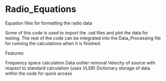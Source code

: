 # Radio_Equations
Equation files for formatting the radio data

Some of this code is used to import the .rad files and plot the data for testing.
The rest of the code can be integrated into the Data_Processing file for running the calculations when it is finished.

Features:

Frequency space calculation
Data outlier removal
Velocity of source with respect to standard calculation (uses VLSR)
Dictionary storage of data within the code for quick access
